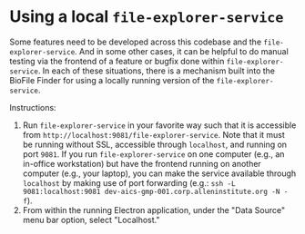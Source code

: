 Using a local `file-explorer-service`
=====================================

Some features need to be developed across this codebase and the `file-explorer-service`. And in some other cases, it can
be helpful to do manual testing via the frontend of a feature or bugfix done within `file-explorer-service`. In each of
these situations, there is a mechanism built into the BioFile Finder for using a locally running version of the
`file-explorer-service`.

Instructions:
1. Run `file-explorer-service` in your favorite way such that it is accessible from
`http://localhost:9081/file-explorer-service`. Note that it must be running without SSL, accessible through `localhost`,
and running on port `9081`. If you run `file-explorer-service` on one computer (e.g., an in-office workstation) but have
the frontend running on another computer (e.g., your laptop), you can make the service available through `localhost` by
making use of port forwarding (e.g.: `ssh -L 9081:localhost:9081 dev-aics-gmp-001.corp.alleninstitute.org -N -f`).
2. From within the running Electron application, under the "Data Source" menu bar option, select "Localhost."
